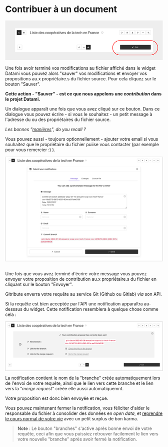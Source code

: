 # Contribuer à un document

<div>
  <img
    alt="TUTORIAL-ACTIONS-SEARCH"
    src="https://raw.githubusercontent.com/multi-coop/datami-website-content/main/images/tutorial/commented/tutorial-contribution.png"
    />
</div>

Une fois avoir terminé vos modifications au fichier affiché dans le widget Datami vous pouvez alors "sauver" vos modifications et envoyer vos propositions au.x propriétaire.s du fichier source. Pour cela cliquez sur le bouton "Sauver".

**Cette action - "Sauver" - est ce que nous appelons une _contribution_ dans le projet Datami.**

Un dialogue apparaît une fois que vous avez cliqué sur ce bouton. Dans ce dialogue vous pouvez écrire - si vous le souhaitez - un petit message à l'adresse du ou des propriétaires du fichier source.

_Les bonnes "[manières](/blog)", do you recall ?_

Vous pouvez aussi - toujours optionnellement - ajouter votre email si vous souhaitez que le propriétaire du fichier puiise vous contacter (par exemple pour vous remercier :) ).

<div style="border: thin solid lightgrey;">
  <img
    alt="TUTORIAL-ACTIONS-SEARCH"
    src="https://raw.githubusercontent.com/multi-coop/datami-website-content/main/images/tutorial/contribution-dialog.png"
    />
</div>

<br>

Une fois que vous avez terminé d'écrire votre message vous pouvez envoyer votre proposition de contribution au.x propriétaire.s du fichier en cliquant sur le bouton "Envoyer".

Gitribute enverra votre requête au service Git (Github ou Gitlab) _via_ son API.

Si la requête est bien acceptée par l'API une notification apparaîtra au-desssus du widget. Cette notification resemblera à quelque chose comme cela :

<div style="border: thin solid lightgrey;">
  <img
    alt="TUTORIAL-ACTIONS-SEARCH"
    src="https://raw.githubusercontent.com/multi-coop/datami-website-content/main/images/tutorial/contribution-response.png"
    />
</div>

La notification contient le nom de la "branche" créée automatiquement lors de l'envoi de votre requête, ainsi que le lien vers cette branche et le lien vers la "_merge request_" créée elle aussi automatiquemnt.

Votre proposition est donc bien envoyée et reçue.

Vous pouvez maintenant fermer la notification, vous féliciter d'aider le responsable du fichier à consolider des données en _open data_, et [reprendre le cours normal de votre vie](https://www.youtube.com/watch?v=XPtmrv2Vus0&ab_channel=OlivierCharlier) avec un petit surplus de bon karma.

> **Note** : Le bouton "branches" s'active après bonne envoi de votre requête, ceci afin que vous puissiez retrouver facilement le lien vers votre nouvelle "branche" après avoir fermé la notification.
